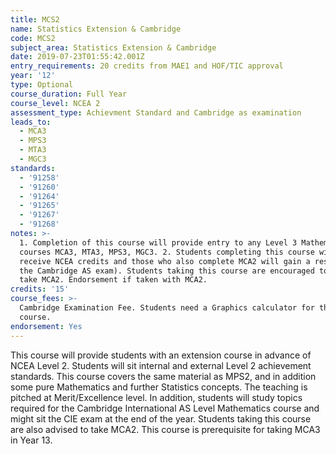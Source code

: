 ```yaml
---
title: MCS2
name: Statistics Extension & Cambridge
code: MCS2
subject_area: Statistics Extension & Cambridge
date: 2019-07-23T01:55:42.001Z
entry_requirements: 20 credits from MAE1 and HOF/TIC approval
year: '12'
type: Optional
course_duration: Full Year
course_level: NCEA 2
assessment_type: Achievment Standard and Cambridge as examination
leads_to:
  - MCA3
  - MPS3
  - MTA3
  - MGC3
standards:
  - '91258'
  - '91260'
  - '91264'
  - '91265'
  - '91267'
  - '91268'
notes: >-
  1. Completion of this course will provide entry to any Level 3 Mathematics
  courses MCA3, MTA3, MPS3, MGC3. 2. Students completing this course will
  receive NCEA credits and those who also complete MCA2 will gain a result in
  the Cambridge AS exam). Students taking this course are encouraged to also
  take MCA2. Endorsement if taken with MCA2.
credits: '15'
course_fees: >-
  Cambridge Examination Fee. Students need a Graphics calculator for this
  course.
endorsement: Yes
---
```

This course will provide students with an extension course in advance of NCEA Level 2. Students will sit internal and external Level 2 achievement standards. This course covers the same material as MPS2, and in addition some pure Mathematics and further Statistics concepts. The teaching is pitched at Merit/Excellence level. In addition, students will study topics required for the Cambridge International AS Level Mathematics course and might sit the CIE exam at the end of the year. Students taking this course are also advised to take MCA2. This course is prerequisite for taking MCA3 in Year 13.

